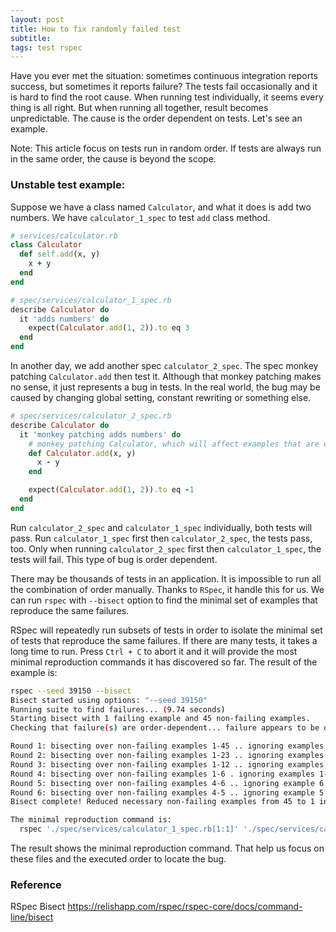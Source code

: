 ```yaml
---
layout: post
title: How to fix randomly failed test
subtitle:
tags: test rspec
---
```


Have you ever met the situation: sometimes continuous integration reports success, but sometimes it reports failure? The tests fail occasionally and it is hard to find the root cause. When running test individually, it seems every thing is all right. But when running all together, result becomes unpredictable. The cause is the order dependent on tests. Let's see an example.

Note: This article focus on tests run in random order. If tests are always run in the same order, the cause is beyond the scope.

### Unstable test example:

Suppose we have a class named `Calculator`, and what it does is add two numbers. We have `calculator_1_spec` to test `add` class method.

```ruby
# services/calculator.rb
class Calculator
  def self.add(x, y)
    x + y
  end
end

# spec/services/calculator_1_spec.rb
describe Calculator do
  it 'adds numbers' do
    expect(Calculator.add(1, 2)).to eq 3
  end
end
```

In another day, we add another spec `calculator_2_spec`. The spec monkey patching `Calculator.add` then test it. Although that monkey patching makes no sense, it just represents a bug in tests. In the real world, the bug may be caused by changing global setting, constant rewriting or something else.

```ruby
# spec/services/calculator_2_spec.rb
describe Calculator do
  it 'monkey patching adds numbers' do
    # monkey patching Calculator, which will affect examples that are executed after this test
    def Calculator.add(x, y)
      x - y
    end

    expect(Calculator.add(1, 2)).to eq -1
  end
end
```

Run `calculator_2_spec` and `calculator_1_spec` individually, both tests will pass. Run `calculator_1_spec` first then `calculator_2_spec`, the tests pass, too. Only when running `calculator_2_spec` first then `calculator_1_spec`, the tests will fail. This type of bug is order dependent.

There may be thousands of tests in an application. It is impossible to run all the combination of order manually. Thanks to `RSpec`, it handle this for us. We can run `rspec` with `--bisect` option to find the minimal set of examples that reproduce the same failures.

RSpec will repeatedly run subsets of tests in order to isolate the minimal set of tests that reproduce the same failures. If there are many tests, it takes a long time to run. Press `Ctrl + C` to abort it and it will provide the most minimal reproduction commands it has discovered so far. The result of the example is:

```sh
rspec --seed 39150 --bisect
Bisect started using options: "--seed 39150"
Running suite to find failures... (9.74 seconds)
Starting bisect with 1 failing example and 45 non-failing examples.
Checking that failure(s) are order-dependent... failure appears to be order-dependent

Round 1: bisecting over non-failing examples 1-45 .. ignoring examples 24-45 (4.59 seconds)
Round 2: bisecting over non-failing examples 1-23 .. ignoring examples 13-23 (4.12 seconds)
Round 3: bisecting over non-failing examples 1-12 .. ignoring examples 7-12 (3.43 seconds)
Round 4: bisecting over non-failing examples 1-6 . ignoring examples 1-3 (1.48 seconds)
Round 5: bisecting over non-failing examples 4-6 .. ignoring example 6 (2.91 seconds)
Round 6: bisecting over non-failing examples 4-5 .. ignoring example 5 (2.85 seconds)
Bisect complete! Reduced necessary non-failing examples from 45 to 1 in 20.77 seconds.

The minimal reproduction command is:
  rspec './spec/services/calculator_1_spec.rb[1:1]' './spec/services/calculator_2_spec.rb[1:1]' --seed 39150
```

The result shows the minimal reproduction command. That help us focus on these files and the executed order to locate the bug.

### Reference

RSpec Bisect https://relishapp.com/rspec/rspec-core/docs/command-line/bisect